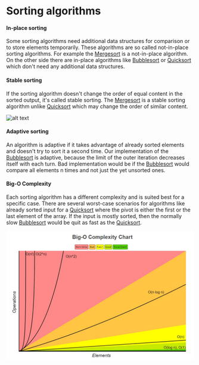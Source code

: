 # Sorting algorithms

#### In-place sorting

Some sorting algorithms need additional data structures for comparison or to store elements temporarily.
These algorithms are so called not-in-place sorting algorithms. For example the [Mergesort](mergesort) is
a not-in-place algorithm. On the other side there are in-place algorithms like [Bubblesort](bubblesort) or
[Quicksort](quicksort) which don't need any additional data structures.

#### Stable sorting

If the sorting algorithm doesn't change the order of equal content in the sorted output, it's called stable
sorting. The [Mergesort](mergesort) is a stable sorting algorithm unlike [Quicksort](quicksort) which may
change the order of similar content.

![alt text](https://www.tutorialspoint.com/data_structures_algorithms/images/stable_sort.jpg "Stable")


#### Adaptive sorting

An algorithm is adaptive if it takes advantage of already sorted elements and doesn't try to sort it a second
time. Our implementation of the [Bubblesort](bubblesort) is adaptive, because the limit of the outer iteration
decreases itself with each turn. Bad implementation would be if the [Bubblesort](bubblesort) would compare all
elements n times and not just the yet unsorted ones.

#### Big-O Complexity

Each sorting algorithm has a different complexity and is suited best for a specific case. There are several
worst-case scenarios for algorithms like already sorted input for a [Quicksort](quicksort) where the pivot is
either the first or the last element of the array. If the input is mostly sorted, then the normally slow
[Bubblesort](bubblesort) would be quit as fast as the [Quicksort](quicksort).

![alt text](./complexity-chart.jpg "Complexity Chart")